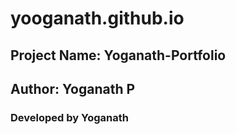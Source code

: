 # yooganath.github.io
## Project Name: Yoganath-Portfolio 
## Author: Yoganath P
### Developed by Yoganath 

